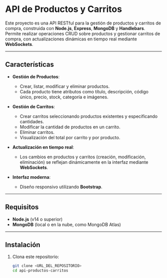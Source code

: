 # API de Productos y Carritos

Este proyecto es una API RESTful para la gestión de productos y carritos de compra, construida con **Node.js**, **Express**, **MongoDB** y **Handlebars**. Permite realizar operaciones CRUD sobre productos y gestionar carritos de compra, con actualizaciones dinámicas en tiempo real mediante **WebSockets**.

---

## **Características**

- **Gestión de Productos**:
  - Crear, listar, modificar y eliminar productos.
  - Cada producto tiene atributos como título, descripción, código único, precio, stock, categoría e imágenes.

- **Gestión de Carritos**:
  - Crear carritos seleccionando productos existentes y especificando cantidades.
  - Modificar la cantidad de productos en un carrito.
  - Eliminar carritos.
  - Visualización del total por carrito y por producto.

- **Actualización en tiempo real**:
  - Los cambios en productos y carritos (creación, modificación, eliminación) se reflejan dinámicamente en la interfaz mediante **WebSockets**.

- **Interfaz moderna**:
  - Diseño responsivo utilizando **Bootstrap**.

---

## **Requisitos**

- **Node.js** (v14 o superior)
- **MongoDB** (local o en la nube, como MongoDB Atlas)

---

## **Instalación**

1. Clona este repositorio:
   ```bash
   git clone <URL_DEL_REPOSITORIO>
   cd api-productos-carritos